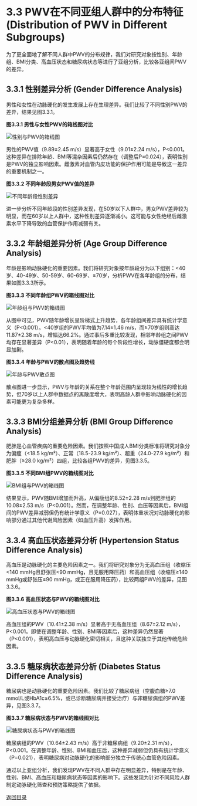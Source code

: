 # 3.3 PWV在不同亚组人群中的分布特征 (Distribution of PWV in Different Subgroups)

为了更全面地了解不同人群中PWV的分布规律，我们对研究对象按性别、年龄组、BMI分类、高血压状态和糖尿病状态等进行了亚组分析，比较各亚组间PWV的差异。

## 3.3.1 性别差异分析 (Gender Difference Analysis)

男性和女性在动脉硬化的发生发展上存在生理差异。我们比较了不同性别PWV的差异，结果见图3.3.1。

**图3.3.1 男性与女性PWV的箱线图对比**

![性别与PWV的箱线图](../../../output/figures/gender/gender_pwv_boxplot.png)

男性的PWV值（9.89±2.45 m/s）显著高于女性（9.01±2.24 m/s），P<0.001。这种差异在排除年龄、BMI等混杂因素后仍然存在（调整后P=0.024），表明性别是PWV的独立影响因素。雌激素对血管内皮功能的保护作用可能是导致这一差异的重要机制之一。

**图3.3.2 不同年龄段男女PWV值的差异**

![不同年龄段性别差异](../../../output/figures/gender_comparison/age_gender_pwv_comparison.png)

进一步分析不同年龄段的性别差异发现，在50岁以下人群中，男女PWV差异较为明显，而在60岁以上人群中，这种性别差异逐渐减小。这可能与女性绝经后雌激素水平下降导致的血管保护作用减弱有关。

## 3.3.2 年龄组差异分析 (Age Group Difference Analysis)

年龄是影响动脉硬化的重要因素。我们将研究对象按年龄段分为以下组别：<40岁、40-49岁、50-59岁、60-69岁、≥70岁，分析PWV在各年龄组的分布，结果如图3.3.3所示。

**图3.3.3 不同年龄组PWV的箱线图对比**

![年龄组与PWV的箱线图](../../../output/figures/age_group/age_group_pwv_boxplot.png)

从图中可见，PWV随年龄增长呈阶梯式上升趋势，各年龄组间差异具有统计学意义（P<0.001）。<40岁组的PWV平均值为7.14±1.46 m/s，而≥70岁组则高达11.87±2.38 m/s，增幅达66.2%。通过事后多重比较发现，相邻年龄组之间PWV均存在显著差异（P<0.01），表明随着年龄的每个阶段性增长，动脉僵硬度都会明显加剧。

**图3.3.4 年龄与PWV的散点图及趋势线**

![年龄与PWV散点图](../../../output/figures/age_analysis/age_pwv_scatter.png)

散点图进一步显示，PWV与年龄的关系在整个年龄范围内呈现较为线性的增长趋势，但70岁以上人群中数据点的离散度增大，表明高龄人群中影响动脉硬化的因素可能更为复杂多样。

## 3.3.3 BMI分组差异分析 (BMI Group Difference Analysis)

肥胖是心血管疾病的重要危险因素。我们按照中国成人BMI分类标准将研究对象分为偏瘦（<18.5 kg/m²）、正常（18.5-23.9 kg/m²）、超重（24.0-27.9 kg/m²）和肥胖（≥28.0 kg/m²）四组，比较各组PWV的差异，见图3.3.5。

**图3.3.5 不同BMI组PWV的箱线图对比**

![BMI组与PWV的箱线图](../../../output/figures/boxplot/bmi_group_pwv_boxplot.png)

结果显示，PWV随BMI增加而升高，从偏瘦组的8.52±2.28 m/s到肥胖组的10.08±2.53 m/s（P<0.001）。然而，在调整年龄、性别、血压等因素后，BMI组间的PWV差异减弱但仍有统计学意义（P=0.027），表明体重状况对动脉硬化的影响部分通过其他代谢风险因素（如血压升高）发挥作用。

## 3.3.4 高血压状态差异分析 (Hypertension Status Difference Analysis)

高血压是动脉硬化的主要危险因素之一。我们将研究对象分为无高血压组（收缩压<140 mmHg且舒张压<90 mmHg，且无服用降压药）和高血压组（收缩压≥140 mmHg或舒张压≥90 mmHg，或正在服用降压药），比较两组PWV的差异，见图3.3.6。

**图3.3.6 高血压状态与PWV的箱线图对比**

![高血压状态与PWV的箱线图](../../../output/figures/boxplot/hypertension_pwv_boxplot.png)

高血压组的PWV（10.41±2.38 m/s）显著高于无高血压组（8.67±2.12 m/s），P<0.001。即使在调整年龄、性别、BMI等因素后，这种差异仍然显著（P<0.001），表明高血压与动脉硬化密切相关，且这种关联独立于其他传统危险因素。

## 3.3.5 糖尿病状态差异分析 (Diabetes Status Difference Analysis)

糖尿病也是动脉硬化的重要危险因素。我们比较了糖尿病组（空腹血糖≥7.0 mmol/L或HbA1c≥6.5%，或已诊断糖尿病并接受治疗）与非糖尿病组的PWV差异，见图3.3.7。

**图3.3.7 糖尿病状态与PWV的箱线图对比**

![糖尿病状态与PWV的箱线图](../../../output/figures/boxplot/diabetes_pwv_boxplot.png)

糖尿病组的PWV（10.64±2.43 m/s）高于非糖尿病组（9.20±2.31 m/s），P<0.001。在调整年龄、性别、BMI和血压后，这种差异减弱但仍具有统计学意义（P=0.021），表明糖尿病对动脉硬化的影响部分独立于传统心血管危险因素。

通过以上亚组分析，我们发现PWV在不同人群中存在明显差异，特别是在年龄、性别、BMI、高血压和糖尿病状态等因素的影响下。这些发现为针对不同风险人群制定动脉硬化筛查和预防策略提供了依据。

[返回目录](../00_index.md) 